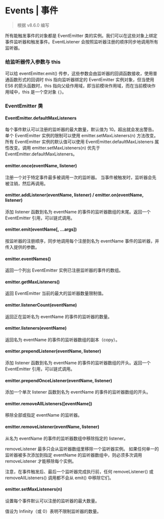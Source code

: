 # Events | 事件

> 根据 v8.6.0 编写

所有能触发事件的对象都是 EventEmitter 类的实例。我们可以在这些对象上绑定事件监听器和触发事件。EventListener 会按照监听器注册的顺序同步地调用所有监听器。

### 给监听器传入参数与 this

可以给 eventEmitter.emit() 传参，这些参数会由监听器的回调函数接收，使用普通函数形式的回调时 this 指向监听器绑定的 EventEmitter 实例对象，但当使用 ES6 的箭头函数时，this 指向父级作用域，即当前模块作用域，而在当前模块作用域中，this 是一个空对象 `{}`。

### EventEmitter 类

#### EventEmitter.defaultMaxListeners

每个事件默认可以注册的监听器的最大数量，默认值为 10。超出就会发出警告。单个 EventEmitter 实例的限制可以使用 emitter.setMaxListeners(n) 方法改变。 所有 EventEmitter 实例的默认值可以使用 EventEmitter.defaultMaxListeners 属性改变。调用 emitter.setMaxListeners(n) 优先于 EventEmitter.defaultMaxListeners。

#### emitter.once(eventName, listener)

注册一个对于特定事件最多被调用一次的监听器。 当事件被触发时，监听器会先被注销，然后再调用。

#### emitter.addListener(eventName, listener) / emitter.on(eventName, listener)

添加 listener 函数到名为 eventName 的事件的监听器数组的末尾。返回一个 EventEmitter 引用，可以链式调用。

#### emitter.emit(eventName[, ...args])

按监听器的注册顺序，同步地调用每个注册到名为 eventName 事件的监听器，并传入提供的参数。

#### emitter.eventNames()

返回一个列出 EventEmitter 实例已注册监听器的事件的数组。

#### emitter.getMaxListeners()

返回 EventEmitter 当前的最大的监听器数量限制值。

#### emitter.listenerCount(eventName)

返回正在监听名为 eventName 的事件的监听器的数量。

#### emitter.listeners(eventName)

返回名为 eventName 的事件的监听器数组的副本（copy）。

#### emitter.prependListener(eventName, listener)

添加 listener 函数到名为 eventName 的事件的监听器数组的开头。返回一个 EventEmitter 引用，可以链式调用。

#### emitter.prependOnceListener(eventName, listener)

添加一个单次 listener 函数到名为 eventName 的事件的监听器数组的开头。

#### emitter.removeAllListeners([eventName])

移除全部或指定 eventName 的监听器。

#### emitter.removeListener(eventName, listener)

从名为 eventName 的事件的监听器数组中移除指定的 listener。

removeListener 最多只会从监听器数组里移除一个监听器实例。 如果任何单一的监听器被多次添加到指定 eventName 的监听器数组中，则必须多次调用 removeListener 才能移除每个实例。

注意，在事件触发后、最后一个监听器完成执行前，任何 removeListener() 或 removeAllListeners() 调用都不会从 emit() 中移除它们。

#### emitter.setMaxListeners(n)

设置每个事件默认可以注册的监听器的最大数量。

值设为 Infinity（或 0）表明不限制监听器的数量。



